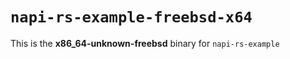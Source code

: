# `napi-rs-example-freebsd-x64`

This is the **x86_64-unknown-freebsd** binary for `napi-rs-example`
